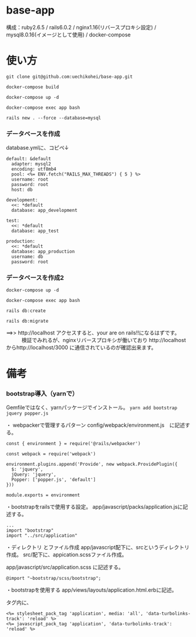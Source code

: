 # base-app
構成：ruby2.6.5 / rails6.0.2 / nginx1.16(リバースプロキシ設定) / mysql8.0.16(イメージとして使用) / docker-compose 

# 使い方

`git clone git@github.com:uechikohei/base-app.git`

`docker-compose build`

`docker-compose up -d `

`docker-compose exec app bash`

`rails new . --force --database=mysql`

### データベースを作成
database.ymlに、コピペ↓

```
default: &default
  adapter: mysql2
  encoding: utf8mb4
  pool: <%= ENV.fetch("RAILS_MAX_THREADS") { 5 } %>
  username: root
  password: root
  host: db

development:
  <<: *default
  database: app_development

test:
  <<: *default
  database: app_test

production:
  <<: *default
  database: app_production
  username: db
  password: root

```
### データベースを作成2

`docker-compose up -d`

`docker-compose exec app bash`

`rails db:create`

`rails db:migrate`

==>> http://localhost   アクセスすると、your are on rails!!になるはずです。
　　　検証でみれるが、nginxリバースプロキシが働いており
     http://localhost　  からhttp://localhost/3000 に通信されているのが確認出来ます。


# 備考

### bootstrap導入（yarnで）

Gemfileではなく、yarnパッケージでインストール。
`yarn add bootstrap jquery popper.js`

・ webpackerで管理するパターン
 config/webpack/environment.js　に記述する。
 
```
const { environment } = require('@rails/webpacker')

const webpack = require('webpack')

environment.plugins.append('Provide', new webpack.ProvidePlugin({
  $: 'jquery',
  jQuery: 'jquery',
  Popper: ['popper.js', 'default']
}))

module.exports = environment
```
・bootstrapをrailsで使用する設定。
app/javascript/packs/application.jsに記述する。

```
...
import "bootstrap"
import "../src/application"
```

・ディレクトリ とファイル作成
app/javascript配下に、srcというディレクトリ 作成。
src/配下に、appication.scssファイル作成。

app/javascript/src/application.scss に記述する。

```
@import "~bootstrap/scss/bootstrap";
```

・bootstrapを使用する
app/views/layouts/application.html.erbに記述。
<head></head>タグ内に、

```
<%= stylesheet_pack_tag 'application', media: 'all', 'data-turbolinks-track': 'reload' %>
<%= javascript_pack_tag 'application', 'data-turbolinks-track': 'reload' %>
```

